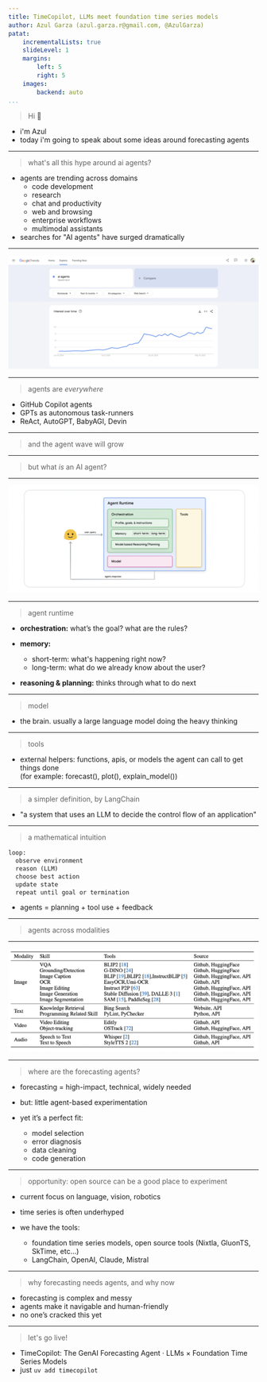 ```yaml
---
title: TimeCopilot, LLMs meet foundation time series models
author: Azul Garza (azul.garza.r@gmail.com, @AzulGarza)
patat:
    incrementalLists: true
    slideLevel: 1
    margins:
        left: 5
        right: 5
    images:
        backend: auto
...
```


> Hi 👋

- i'm Azul
- today i'm going to speak about some ideas around forecasting agents

---

> what's all this hype around ai agents?

- agents are trending across domains 
    - code development
    - research
    - chat and productivity
    - web and browsing
    - enterprise workflows
    - multimodal assistants
- searches for "AI agents" have surged dramatically


---

![ai-agents](img/ai-agent.png)

---

> agents are *everywhere*

- GitHub Copilot agents
- GPTs as autonomous task-runners
- ReAct, AutoGPT, BabyAGI, Devin

---

> and the agent wave will grow

---

> but what *is* an AI agent?


---

![ai-agents-def](img/ai-agent-def.png)

---

> agent runtime

- **orchestration:** what’s the goal? what are the rules?
- **memory:** 
    - short-term: what's happening right now?
    - long-term: what do we already know about the user?

- **reasoning & planning:** thinks through what to do next

---

> model

- the brain. usually a large language model doing the heavy thinking

---

> tools

- external helpers: functions, apis, or models the agent can call to get things done  
  (for example: forecast(), plot(), explain_model())

---

> a simpler definition, by LangChain

- "a system that uses an LLM to decide the control flow of an application"

---

> a mathematical intuition

```
loop:
  observe environment
  reason (LLM)
  choose best action
  update state
  repeat until goal or termination
```

- agents = planning + tool use + feedback

---

> agents across modalities


---

![multimodality](img/multimodal-agents.png)


---

> where are the forecasting agents?

- forecasting = high-impact, technical, widely needed
- but: little agent-based experimentation

- yet it’s a perfect fit:
    - model selection
    - error diagnosis
    - data cleaning
    - code generation

---

> opportunity: open source can be a good place to experiment

- current focus on language, vision, robotics
- time series is often underhyped

- we have the tools:
    - foundation time series models, open source tools (Nixtla, GluonTS, SkTime, etc...)
    - LangChain, OpenAI, Claude, Mistral

---

> why forecasting needs agents, and why now

- forecasting is complex and messy
- agents make it navigable and human-friendly
- no one’s cracked this yet

---

> let's go live!


- TimeCopilot: The GenAI Forecasting Agent · LLMs × Foundation Time Series Models
- just `uv add timecopilot`
